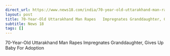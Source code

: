 ```yaml
---
direct_url: https://www.news18.com/india/70-year-old-uttarakhand-man-rapes-impregnates-granddaughter-gives-up-baby-for-adoption-ws-dl-9505550.html
layout: post
title: 70-Year-Old Uttarakhand Man Rapes   Impregnates Granddaughter, Gives Up Baby For Adoption
subtitle: News 18
tags: []
---
```


70-Year-Old Uttarakhand Man Rapes   Impregnates Granddaughter, Gives Up Baby For Adoption

